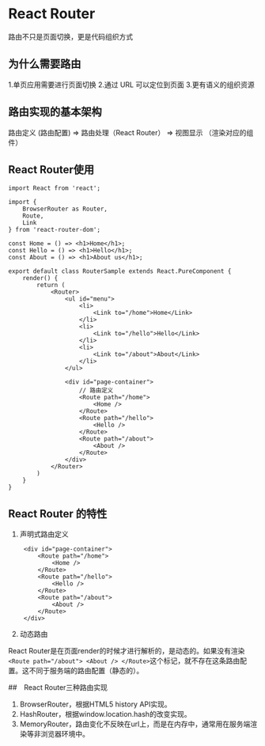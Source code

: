 # React Router

路由不只是页面切换，更是代码组织方式

## 为什么需要路由

1.单页应用需要进行页面切换
2.通过 URL 可以定位到页面
3.更有语义的组织资源 


## 路由实现的基本架构

路由定义 (路由配置) => 路由处理（React Router） => 视图显示 （渲染对应的组件）

## React Router使用

	import React from 'react';

	import { 
		BrowserRouter as Router,
		Route,
		Link
	} from 'react-router-dom';

	const Home = () => <h1>Home</h1>;
	const Hello = () => <h1>Hello</h1>;
	const About = () => <h1>About us</h1>;

	export default class RouterSample extends React.PureComponent {
		render() {
			return (
				<Router>
					<ul id="menu">
						<li>
							<Link to="/home">Home</Link>
						</li>
						<li>
							<Link to="/hello">Hello</Link>
						</li>
						<li>
							<Link to="/about">About</Link>
						</li>
					</ul>

					<div id="page-container">
						// 路由定义
						<Route path="/home">
							<Home />
						</Route>
						<Route path="/hello">
							<Hello />
						</Route>
						<Route path="/about">
							<About />
						</Route>
					</div>
				</Router>
			)
		}
	}

## React Router 的特性

1. 声明式路由定义

		<div id="page-container">
			<Route path="/home">
				<Home />
			</Route>
			<Route path="/hello">
				<Hello />
			</Route>
			<Route path="/about">
				<About />
			</Route>
		</div>

2. 动态路由

React Router是在页面render的时候才进行解析的，是动态的。如果没有渲染 `<Route path="/about"> <About /> </Route>`这个标记，就不存在这条路由配置。这不同于服务端的路由配置（静态的）。

##　React Router三种路由实现

1. BrowserRouter，根据HTML5 history API实现。
2. HashRouter，根据window.location.hash的改变实现。
3. MemoryRouter，路由变化不反映在url上，而是在内存中，通常用在服务端渲染等非浏览器环境中。







